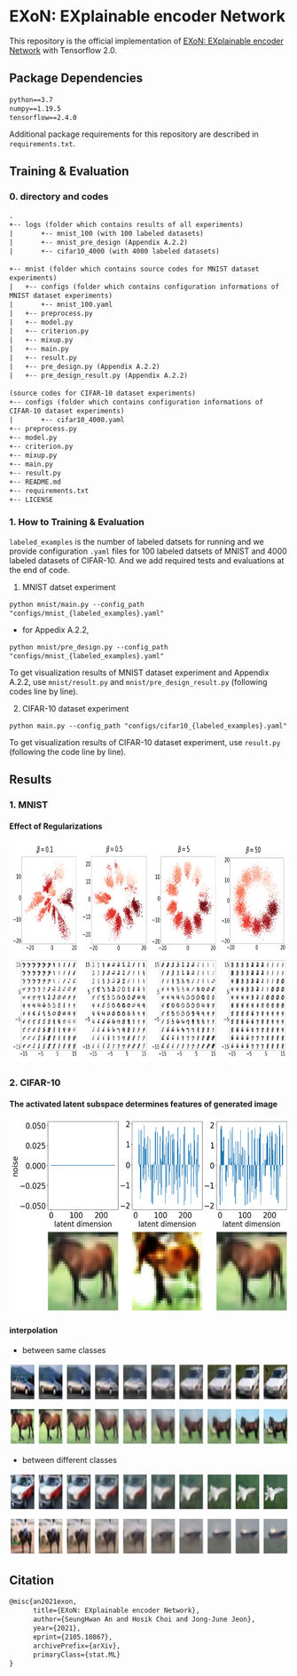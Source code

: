# EXoN: EXplainable encoder Network

This repository is the official implementation of [EXoN: EXplainable encoder Network](XXX) with Tensorflow 2.0. 

## Package Dependencies

```setup
python==3.7
numpy==1.19.5
tensorflow==2.4.0
```
Additional package requirements for this repository are described in `requirements.txt`.

## Training & Evaluation 

### 0. directory and codes

```
.
+-- logs (folder which contains results of all experiments)
|       +-- mnist_100 (with 100 labeled datasets)
|       +-- mnist_pre_design (Appendix A.2.2)
|       +-- cifar10_4000 (with 4000 labeled datasets)

+-- mnist (folder which contains source codes for MNIST dataset experiments)
|   +-- configs (folder which contains configuration informations of MNIST dataset experiments)
|       +-- mnist_100.yaml
|   +-- preprocess.py
|   +-- model.py
|   +-- criterion.py
|   +-- mixup.py
|   +-- main.py
|   +-- result.py
|   +-- pre_design.py (Appendix A.2.2)
|   +-- pre_design_result.py (Appendix A.2.2)

(source codes for CIFAR-10 dataset experiments)
+-- configs (folder which contains configuration informations of CIFAR-10 dataset experiments)
|       +-- cifar10_4000.yaml
+-- preprocess.py
+-- model.py
+-- criterion.py
+-- mixup.py
+-- main.py
+-- result.py
+-- README.md
+-- requirements.txt
+-- LICENSE
```

### 1. How to Training & Evaluation  

`labeled_examples` is the number of labeled datsets for running and we provide configuration `.yaml` files for 100 labeled datsets of MNIST and 4000 labeled datasets of CIFAR-10. And we add required tests and evaluations at the end of code.

1. MNIST datset experiment

```
python mnist/main.py --config_path "configs/mnist_{labeled_examples}.yaml"
```   
- for Appedix A.2.2,
```
python mnist/pre_design.py --config_path "configs/mnist_{labeled_examples}.yaml"
```

To get visualization results of MNIST dataset experiment and Appendix A.2.2, use `mnist/result.py` and `mnist/pre_design_result.py` (following codes line by line).

2. CIFAR-10 dataset experiment

```
python main.py --config_path "configs/cifar10_{labeled_examples}.yaml"
```

To get visualization results of CIFAR-10 dataset experiment, use `result.py` (following the code line by line).

## Results

### 1. MNIST

<!-- #### prior distribution
<center><img  src="https://github.com/an-seunghwan/EXoN/blob/main/assets/mnist/prior_samples.png?raw=true" width="400"  height="400"></center> -->

#### Effect of Regularizations
<center><img  src="https://github.com/an-seunghwan/EXoN_official/blob/main/logs/mnist_100/path_latent_recon.png?raw=true" width="800"  height="400"></center>

### 2. CIFAR-10

<!-- #### reconstructed images
<center><img  src="https://github.com/an-seunghwan/EXoN/blob/main/assets/cifar10/weights_10000.0_0.01/train_recon.png?raw=true" width="400"  height="400"></center>

#### V-nat of EXoN for automobile class when $\beta=0.25$
<center><img  src="https://github.com/an-seunghwan/EXoN/blob/main/assets/cifar10/weights_10000.0_0.25/vnat.png?raw=true" width="400"  height="180"></center> -->

#### The activated latent subspace determines features of generated image
<center><img  src="https://github.com/an-seunghwan/EXoN_official/blob/main/logs/cifar10_4000/beta_0.05/blur.png?raw=true" width="600"  height="350"></center>

<!-- <center><img  src="https://github.com/an-seunghwan/EXoN/blob/main/assets/cifar10/weights_10000.0_0.25/blur.png?raw=true" width="600"  height="400"></center> -->

#### interpolation
- between same classes
<center><img  src="https://github.com/an-seunghwan/EXoN_official/blob/main/logs/cifar10_4000/beta_0.05/interpolation1.png?raw=true" width="800"  height="150"></center>

- between different classes
<center><img  src="https://github.com/an-seunghwan/EXoN_official/blob/main/logs/cifar10_4000/beta_0.05/interpolation2.png?raw=true" width="800"  height="150"></center>

<!-- - $\beta=0.25$
<center><img  src="https://github.com/an-seunghwan/EXoN/blob/main/assets/cifar10/weights_10000.0_0.25/interpolation.png?raw=true" width="800"  height="150"></center> -->


## Citation

```
@misc{an2021exon,
      title={EXoN: EXplainable encoder Network}, 
      author={SeungHwan An and Hosik Choi and Jong-June Jeon},
      year={2021},
      eprint={2105.10867},
      archivePrefix={arXiv},
      primaryClass={stat.ML}
}
```